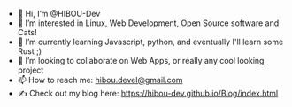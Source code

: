 - 👋 Hi, I’m @HIBOU-Dev
- 👀 I’m interested in Linux, Web Development, Open Source software and Cats!
- 🌱 I’m currently learning Javascript, python, and eventually I'll learn some Rust ;)
- 💞️ I’m looking to collaborate on Web Apps, or really any cool looking project
- 📫 How to reach me: hibou.devel@gmail.com
- ✍️ Check out my blog here: https://hibou-dev.github.io/Blog/index.html
